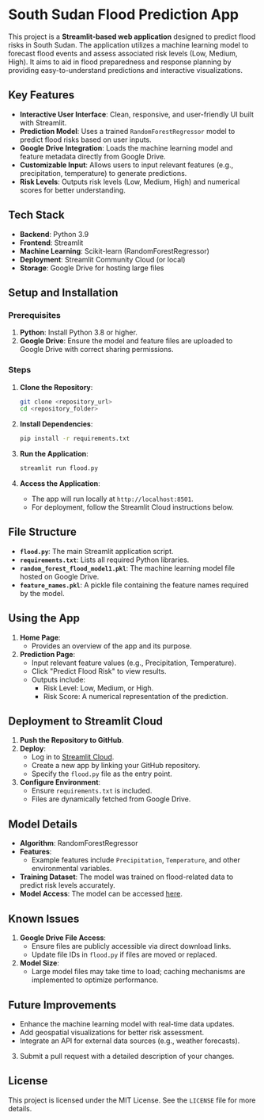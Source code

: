 # South Sudan Flood Prediction App

This project is a **Streamlit-based web application** designed to predict flood risks in South Sudan. The application utilizes a machine learning model to forecast flood events and assess associated risk levels (Low, Medium, High). It aims to aid in flood preparedness and response planning by providing easy-to-understand predictions and interactive visualizations.


## Key Features
- **Interactive User Interface**: Clean, responsive, and user-friendly UI built with Streamlit.
- **Prediction Model**: Uses a trained `RandomForestRegressor` model to predict flood risks based on user inputs.
- **Google Drive Integration**: Loads the machine learning model and feature metadata directly from Google Drive.
- **Customizable Input**: Allows users to input relevant features (e.g., precipitation, temperature) to generate predictions.
- **Risk Levels**: Outputs risk levels (Low, Medium, High) and numerical scores for better understanding.

## Tech Stack
- **Backend**: Python 3.9
- **Frontend**: Streamlit
- **Machine Learning**: Scikit-learn (RandomForestRegressor)
- **Deployment**: Streamlit Community Cloud (or local)
- **Storage**: Google Drive for hosting large files

## Setup and Installation

### Prerequisites
1. **Python**: Install Python 3.8 or higher.
2. **Google Drive**: Ensure the model and feature files are uploaded to Google Drive with correct sharing permissions.

### Steps
1. **Clone the Repository**:
   ```bash
   git clone <repository_url>
   cd <repository_folder>
   ```

2. **Install Dependencies**:
   ```bash
   pip install -r requirements.txt
   ```

3. **Run the Application**:
   ```bash
   streamlit run flood.py
   ```

4. **Access the Application**:
   - The app will run locally at `http://localhost:8501`.
   - For deployment, follow the Streamlit Cloud instructions below.

## File Structure
- **`flood.py`**: The main Streamlit application script.
- **`requirements.txt`**: Lists all required Python libraries.
- **`random_forest_flood_model1.pkl`**: The machine learning model file hosted on Google Drive.
- **`feature_names.pkl`**: A pickle file containing the feature names required by the model.

## Using the App
1. **Home Page**:
   - Provides an overview of the app and its purpose.
2. **Prediction Page**:
   - Input relevant feature values (e.g., Precipitation, Temperature).
   - Click "Predict Flood Risk" to view results.
   - Outputs include:
     - Risk Level: Low, Medium, or High.
     - Risk Score: A numerical representation of the prediction.

## Deployment to Streamlit Cloud
1. **Push the Repository to GitHub**.
2. **Deploy**:
   - Log in to [Streamlit Cloud](https://streamlit.io/cloud).
   - Create a new app by linking your GitHub repository.
   - Specify the `flood.py` file as the entry point.
3. **Configure Environment**:
   - Ensure `requirements.txt` is included.
   - Files are dynamically fetched from Google Drive.

## Model Details
- **Algorithm**: RandomForestRegressor
- **Features**:
  - Example features include `Precipitation`, `Temperature`, and other environmental variables.
- **Training Dataset**: The model was trained on flood-related data to predict risk levels accurately.
- **Model Access**: The model can be accessed [here](https://drive.google.com/file/d/1_V2nFzbnJXLotAKFP2co-lWkOU8ozY0u/view?usp=sharing).


## Known Issues
1. **Google Drive File Access**:
   - Ensure files are publicly accessible via direct download links.
   - Update file IDs in `flood.py` if files are moved or replaced.
2. **Model Size**:
   - Large model files may take time to load; caching mechanisms are implemented to optimize performance.

## Future Improvements
- Enhance the machine learning model with real-time data updates.
- Add geospatial visualizations for better risk assessment.
- Integrate an API for external data sources (e.g., weather forecasts).


3. Submit a pull request with a detailed description of your changes.

## License
This project is licensed under the MIT License. See the `LICENSE` file for more details.




